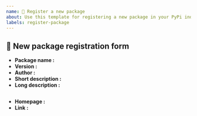```yaml
---
name: 🔶 Register a new package
about: Use this template for registering a new package in your PyPi index.
labels: register-package
---
```


## 🔶 New package registration form

- **Package name :**
- **Version :**
- **Author :**
- **Short description :**
- **Long description :**
```html

```
- **Homepage :**
- **Link :**
